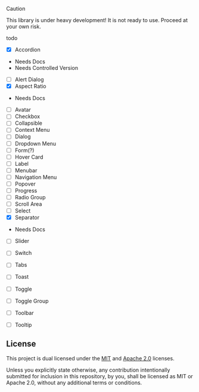 > [!CAUTION]
> This library is under heavy development! It is not ready to use. Proceed at your own risk.


todo


- [x] Accordion
 - Needs Docs
 - Needs Controlled Version
- [ ] Alert Dialog
- [x] Aspect Ratio
 - Needs Docs
- [ ] Avatar
- [ ] Checkbox
- [ ] Collapsible
- [ ] Context Menu 
- [ ] Dialog
- [ ] Dropdown Menu
- [ ] Form(?)
- [ ] Hover Card
- [ ] Label
- [ ] Menubar
- [ ] Navigation Menu
- [ ] Popover
- [ ] Progress
- [ ] Radio Group
- [ ] Scroll Area
- [ ] Select
- [x] Separator
 - Needs Docs
- [ ] Slider
- [ ] Switch
- [ ] Tabs
- [ ] Toast
- [ ] Toggle
- [ ] Toggle Group
- [ ] Toolbar
- [ ] Tooltip


## License
This project is dual licensed under the [MIT](./LICENSE-MIT) and [Apache 2.0](./LICENSE-APACHE) licenses.

Unless you explicitly state otherwise, any contribution intentionally submitted for inclusion in this repository, by you, shall be licensed as MIT or Apache 2.0, without any additional terms or conditions.